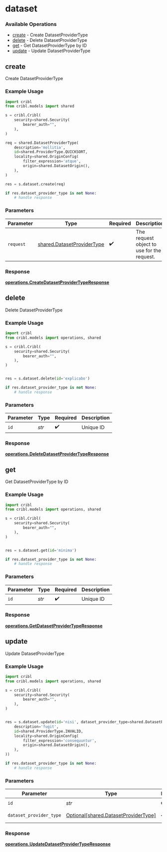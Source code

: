 # dataset

### Available Operations

* [create](#create) - Create DatasetProviderType
* [delete](#delete) - Delete DatasetProviderType
* [get](#get) - Get DatasetProviderType by ID
* [update](#update) - Update DatasetProviderType

## create

Create DatasetProviderType

### Example Usage

```python
import cribl
from cribl.models import shared

s = cribl.Cribl(
    security=shared.Security(
        bearer_auth="",
    ),
)

req = shared.DatasetProviderType(
    description='mollitia',
    id=shared.ProviderType.QUICKSORT,
    locality=shared.OriginConfig(
        filter_expression='atque',
        origin=shared.DatasetOrigin(),
    ),
)

res = s.dataset.create(req)

if res.dataset_provider_type is not None:
    # handle response
```

### Parameters

| Parameter                                                                | Type                                                                     | Required                                                                 | Description                                                              |
| ------------------------------------------------------------------------ | ------------------------------------------------------------------------ | ------------------------------------------------------------------------ | ------------------------------------------------------------------------ |
| `request`                                                                | [shared.DatasetProviderType](../../models/shared/datasetprovidertype.md) | :heavy_check_mark:                                                       | The request object to use for the request.                               |


### Response

**[operations.CreateDatasetProviderTypeResponse](../../models/operations/createdatasetprovidertyperesponse.md)**


## delete

Delete DatasetProviderType

### Example Usage

```python
import cribl
from cribl.models import operations, shared

s = cribl.Cribl(
    security=shared.Security(
        bearer_auth="",
    ),
)


res = s.dataset.delete(id='explicabo')

if res.dataset_provider_type is not None:
    # handle response
```

### Parameters

| Parameter          | Type               | Required           | Description        |
| ------------------ | ------------------ | ------------------ | ------------------ |
| `id`               | *str*              | :heavy_check_mark: | Unique ID          |


### Response

**[operations.DeleteDatasetProviderTypeResponse](../../models/operations/deletedatasetprovidertyperesponse.md)**


## get

Get DatasetProviderType by ID

### Example Usage

```python
import cribl
from cribl.models import operations, shared

s = cribl.Cribl(
    security=shared.Security(
        bearer_auth="",
    ),
)


res = s.dataset.get(id='minima')

if res.dataset_provider_type is not None:
    # handle response
```

### Parameters

| Parameter          | Type               | Required           | Description        |
| ------------------ | ------------------ | ------------------ | ------------------ |
| `id`               | *str*              | :heavy_check_mark: | Unique ID          |


### Response

**[operations.GetDatasetProviderTypeResponse](../../models/operations/getdatasetprovidertyperesponse.md)**


## update

Update DatasetProviderType

### Example Usage

```python
import cribl
from cribl.models import operations, shared

s = cribl.Cribl(
    security=shared.Security(
        bearer_auth="",
    ),
)


res = s.dataset.update(id='nisi', dataset_provider_type=shared.DatasetProviderType(
    description='fugit',
    id=shared.ProviderType.INVALID,
    locality=shared.OriginConfig(
        filter_expression='consequuntur',
        origin=shared.DatasetOrigin(),
    ),
))

if res.dataset_provider_type is not None:
    # handle response
```

### Parameters

| Parameter                                                                          | Type                                                                               | Required                                                                           | Description                                                                        |
| ---------------------------------------------------------------------------------- | ---------------------------------------------------------------------------------- | ---------------------------------------------------------------------------------- | ---------------------------------------------------------------------------------- |
| `id`                                                                               | *str*                                                                              | :heavy_check_mark:                                                                 | Unique ID                                                                          |
| `dataset_provider_type`                                                            | [Optional[shared.DatasetProviderType]](../../models/shared/datasetprovidertype.md) | :heavy_minus_sign:                                                                 | DatasetProviderType object to be updated                                           |


### Response

**[operations.UpdateDatasetProviderTypeResponse](../../models/operations/updatedatasetprovidertyperesponse.md)**

